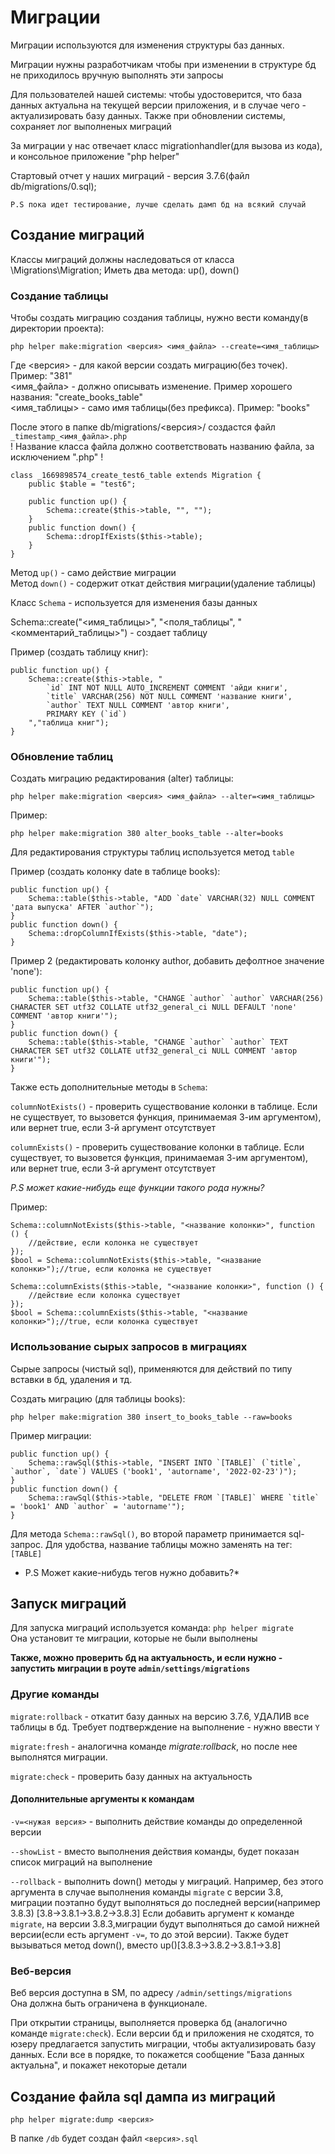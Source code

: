# Миграции
Миграции используются для изменения структуры баз данных.

Миграции нужны разработчикам чтобы при изменении в структуре бд не приходилось вручную выполнять эти запросы

Для пользователей нашей системы: чтобы удостоверится, что база данных актуальна на текущей версии приложения, и в случае чего - актуализировать базу данных.
Также при обновлении системы, сохраняет лог выполненых миграций


За миграции у нас отвечает класс migrationhandler(для вызова из кода), и консольное приложение "php helper"

Стартовый отчет у наших миграций - версия 3.7.6(файл db/migrations/0.sql);


    P.S пока идет тестирование, лучше сделать дамп бд на всякий случай


## Создание миграций
Классы миграций должны наследоваться от класса \Migrations\Migration; Иметь два метода: up(), down()


### Создание таблицы
Чтобы создать миграцию создания таблицы, нужно вести команду(в директории проекта):
    
    php helper make:migration <версия> <имя_файла> --create=<имя_таблицы>

Где <версия> - для какой версии создать миграцию(без точек). Пример: "381"  
<имя_файла> - должно описывать изменение. Пример хорошего названия: "create_books_table"  
<имя_таблицы> - само имя таблицы(без префикса). Пример: "books"  

После этого в папке db/migrations/<версия>/ создастся файл `_timestamp_<имя_файла>.php`   
! Название класса файла должно соответствовать названию файла, за исключением ".php" !  

    class _1669898574_create_test6_table extends Migration {
        public $table = "test6";

        public function up() {
            Schema::create($this->table, "", "");
        }    
        public function down() {
            Schema::dropIfExists($this->table);
        }
    }

Метод `up()` - само действие миграции  
Метод `down()` - содержит откат действия миграции(удаление таблицы)

Класс `Schema` - используется для изменения базы данных

Schema::create("<имя_таблицы>", "<поля_таблицы", "<комментарий_таблицы>") - создает таблицу

Пример (создать таблицу книг):

    public function up() {
        Schema::create($this->table, "
            `id` INT NOT NULL AUTO_INCREMENT COMMENT 'айди книги',
            `title` VARCHAR(256) NOT NULL COMMENT 'название книги',
            `author` TEXT NULL COMMENT 'автор книги',
            PRIMARY KEY (`id`)
        ","таблица книг");
    }

### Обновление таблиц
Создать миграцию редактирования (alter) таблицы:

    php helper make:migration <версия> <имя_файла> --alter=<имя_таблицы>

Пример:

    php helper make:migration 380 alter_books_table --alter=books

Для редактирования структуры таблиц используется метод `table`

Пример (создать колонку date в таблице books):

    public function up() {
        Schema::table($this->table, "ADD `date` VARCHAR(32) NULL COMMENT 'дата выпуска' AFTER `author`");
    }
    public function down() {
        Schema::dropColumnIfExists($this->table, "date");
    }

Пример 2 (редактировать колонку author, добавить дефолтное значение 'none'):

    public function up() {
        Schema::table($this->table, "CHANGE `author` `author` VARCHAR(256) CHARACTER SET utf32 COLLATE utf32_general_ci NULL DEFAULT 'none' COMMENT 'автор книги'");
    }
    public function down() {
        Schema::table($this->table, "CHANGE `author` `author` TEXT CHARACTER SET utf32 COLLATE utf32_general_ci NULL COMMENT 'автор книги'");
    }
    
Также есть дополнительные методы в `Schema`:

`columnNotExists()` - проверить существование колонки в таблице. Если не существует, то вызовется функция, принимаемая 3-им аргументом), или вернет true, если 3-й аргумент отсутствует

`columnExists()` - проверить существование колонки в таблице. Если существует, то вызовется функция, принимаемая 3-им аргументом), или вернет true, если 3-й аргумент отсутствует

*P.S может какие-нибудь еще функции такого рода нужны?*

Пример:

    Schema::columnNotExists($this->table, "<название колонки>", function () {
        //действие, если колонка не существует
    });
    $bool = Schema::columnNotExists($this->table, "<название колонки>");//true, если колонка не существует
    
    Schema::columnExists($this->table, "<название колонки>", function () {
        //действие если колонка существует
    });
    $bool = Schema::columnExists($this->table, "<название колонки>");//true, если колонка существует
    
### Использование сырых запросов в миграциях

Сырые запросы (чистый sql), применяются для действий по типу вставки в бд, удаления и тд.

Создать миграцию (для таблицы books):

    php helper make:migration 380 insert_to_books_table --raw=books

Пример миграции:
    
    public function up() {
        Schema::rawSql($this->table, "INSERT INTO `[TABLE]` (`title`, `author`, `date`) VALUES ('book1', 'autorname', '2022-02-23')");
    }
    public function down() {
        Schema::rawSql($this->table, "DELETE FROM `[TABLE]` WHERE `title` = 'book1' AND `author` = 'autorname'");
    }

Для метода `Schema::rawSql()`, во второй параметр принимается sql-запрос. Для удобства, название таблицы можно заменять на тег: `[TABLE]`
* P.S Может какие-нибудь тегов нужно добавить?*

## Запуск миграций
Для запуска миграций используется команда: `php helper migrate`  
Она установит те миграции, которые не были выполнены  

**Также, можно проверить бд на актуальность, и если нужно - запустить миграции в роуте `admin/settings/migrations`**

### Другие команды
`migrate:rollback` - откатит базу данных на версию 3.7.6, УДАЛИВ все таблицы в бд. Требует подтверждение на выполнение - нужно ввести `Y`

`migrate:fresh` - аналогична команде _migrate:rollback_, но после нее выполнятся миграции.

`migrate:check` - проверить базу данных на актуальность

#### Дополнительные аргументы к командам
`-v=<нужая версия>` - выполнить действие команды до определенной версии

`--showList` - вместо выполнения действия команды, будет показан список миграций на выполнение

`--rollback` - выполнить down() методы у миграций. 
Например, без этого аргумента в случае выполнения команды `migrate` с версии 3.8, миграции поэтапно будут выполняться до последней версии(например 3.8.3) [3.8->3.8.1->3.8.2->3.8.3]
Если добавить аргумент к команде `migrate`, на версии 3.8.3,миграции будут выполняться до самой нижней версии(если есть аргумент `-v=`, то до этой версии). 
Также будет вызываться метод down(), вместо up()[3.8.3->3.8.2->3.8.1->3.8]

### Веб-версия
Веб версия доступна в SM, по адресу `/admin/settings/migrations`  
Она должна быть ограничена в функционале. 

При открытии страницы, выполняется проверка бд (аналогично команде `migrate:check`). Если версии бд и приложения не сходятся, 
то юзеру предлагается запустить миграции, чтобы актуализировать базу данных. Если все в порядке, то покажется сообщение "База данных актуальна", и покажет некоторые детали

## Создание файла sql дампа из миграций

    php helper migrate:dump <версия>

В папке `/db` будет создан файл `<версия>.sql`